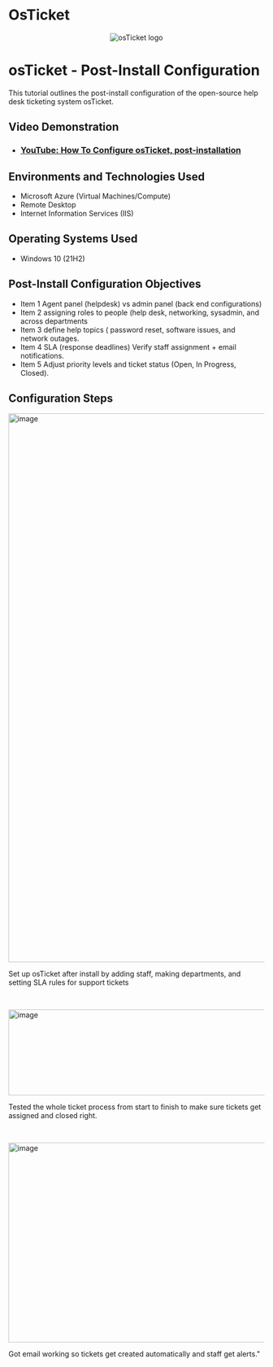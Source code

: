 # OsTicket 
<p align="center">
<img src="https://i.imgur.com/Clzj7Xs.png" alt="osTicket logo"/>
</p>

<h1>osTicket - Post-Install Configuration</h1>
This tutorial outlines the post-install configuration of the open-source help desk ticketing system osTicket.<br />


<h2>Video Demonstration</h2>

- ### [YouTube: How To Configure osTicket, post-installation](https://www.youtube.com)

<h2>Environments and Technologies Used</h2>

- Microsoft Azure (Virtual Machines/Compute)
- Remote Desktop
- Internet Information Services (IIS)

<h2>Operating Systems Used </h2>

- Windows 10</b> (21H2)

<h2>Post-Install Configuration Objectives</h2>

- Item 1 Agent panel (helpdesk) vs admin panel (back end configurations)
- Item 2 assigning roles to people (help desk, networking, sysadmin, and across departments
- Item 3 define help topics ( password reset, software issues, and network outages.
- Item 4 SLA (response deadlines) Verify staff assignment + email notifications.
- Item 5 Adjust priority levels and ticket status (Open, In Progress, Closed).

<h2>Configuration Steps</h2>

<p>
<img width="1920" height="1080" alt="image" src="https://github.com/user-attachments/assets/35d8aa25-80ac-43ad-9aba-60dee9906a1f" />

<p>
 Set up osTicket after install by adding staff, making departments, and setting SLA rules for support tickets
</p>
<br />

<p>
<img width="1137" height="169" alt="image" src="https://github.com/user-attachments/assets/2a15356f-d0c3-441d-8b95-e442bb03ac1c" />

</p>
<p>
 Tested the whole ticket process from start to finish to make sure tickets get assigned and closed right.
</p>
<br />

<p>
<img width="1042" height="393" alt="image" src="https://github.com/user-attachments/assets/47dc9095-4175-41d2-876a-af829bf14c06" />

</p>
<p>
Got email working so tickets get created automatically and staff get alerts."
</p>
<br />
